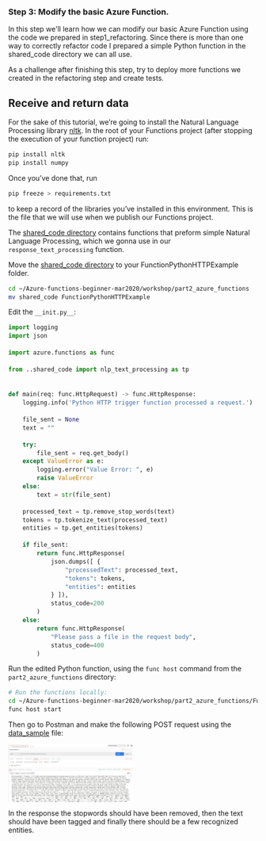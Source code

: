 ### Step 3: Modify the basic Azure Function.

In this step we'll learn how we can modify our basic Azure Function using the code we prepared in step1_refactoring. Since there is more than one way to 
correctly refactor code I prepared a simple Python function in the shared_code directory we can all use.

As a challenge after finishing this step, try to deploy more functions we created in the refactoring step and create tests.

## Receive and return data

For the sake of this tutorial, we’re going to install the Natural Language Processing library [nltk](https://www.nltk.org/install.html).
In the root of your Functions project (after stopping the execution of your function project) run:

```bash
pip install nltk
pip install numpy
```

Once you’ve done that, run

```bash
pip freeze > requirements.txt 
```

to keep a record of the libraries you’ve installed in this environment. This is the file that we will use when we publish our Functions project.

The [shared_code directory](https://github.com/pyladiesams/Azure-functions-beginner-mar2020/tree/solutions/workshop/part2_azure_functions/shared_code) contains functions that preform simple Natural Language Processing, which we gonna use in our `response_text_processing` function.

Move the [shared_code directory](https://github.com/pyladiesams/Azure-functions-beginner-mar2020/tree/solutions/workshop/part2_azure_functions/shared_code) to your FunctionPythonHTTPExample folder.

```bash
cd ~/Azure-functions-beginner-mar2020/workshop/part2_azure_functions
mv shared_code FunctionPythonHTTPExample
```

Edit the `__init.py__`:

```python
import logging
import json

import azure.functions as func

from ..shared_code import nlp_text_processing as tp


def main(req: func.HttpRequest) -> func.HttpResponse:
    logging.info('Python HTTP trigger function processed a request.')

    file_sent = None
    text = ""

    try:
        file_sent = req.get_body()
    except ValueError as e:
        logging.error("Value Error: ", e)
        raise ValueError
    else:
        text = str(file_sent)

    processed_text = tp.remove_stop_words(text)
    tokens = tp.tokenize_text(processed_text)
    entities = tp.get_entities(tokens)

    if file_sent:
        return func.HttpResponse(
            json.dumps([ {
                "processedText": processed_text,
                "tokens": tokens,
                "entities": entities
            } ]),
            status_code=200
        )
    else:
        return func.HttpResponse(
            "Please pass a file in the request body",
            status_code=400
        )

```
Run the edited Python function, using the `func host` command from the `part2_azure_functions` directory:

```bash
# Run the functions locally:
cd ~/Azure-functions-beginner-mar2020/workshop/part2_azure_functions/FunctionPythonHTTPExample
func host start
```

Then go to Postman and make the following POST request using the [data_sample]() file:

<p>
<img src="images/postman.png" align="center" height="50%" width="50%" />
</p>

In the response the stopwords should have been removed, then the text should have been tagged and finally there should be a few recognized entities.
